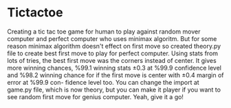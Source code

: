 # Tictactoe
Creating a tic tac toe game for human to play against random mover computer
and perfect computer who uses minimax algoritm. But for some reason minimax
algorithm doesn't effect on first move so created theory.py file to create 
best first move to play for perfect computer. Using stats from lots of tries,
the best first move was the corners instead of center. It gives more winning
chances, %99.1 winning stats ±0.3 at %99.9 confidence level and %98.2 winning
chance for if the first move is center with ±0.4 margin of error at %99.9 con-
fidence level too. You can change the import at game.py file, which is now
theory, but you can make it player if you want to see random first move for
genius computer. Yeah, give it a go!
